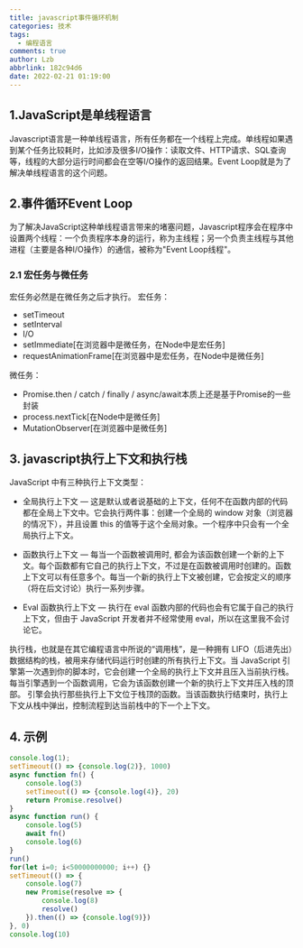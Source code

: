 ```yaml
---
title: javascript事件循环机制
categories: 技术
tags:
  - 编程语言
comments: true
author: Lzb
abbrlink: 182c94d6
date: 2022-02-21 01:19:00
---
```

## 1.JavaScript是单线程语言

Javascript语言是一种单线程语言，所有任务都在一个线程上完成。单线程如果遇到某个任务比较耗时，比如涉及很多I/O操作：读取文件、HTTP请求、SQL查询等，线程的大部分运行时间都会在空等I/O操作的返回结果。Event Loop就是为了解决单线程语言的这个问题。

## 2.事件循环Event Loop

为了解决JavaScript这种单线程语言带来的堵塞问题，Javascript程序会在程序中设置两个线程：一个负责程序本身的运行，称为主线程；另一个负责主线程与其他进程（主要是各种I/O操作）的通信，被称为"Event Loop线程"。

### 2.1 宏任务与微任务

宏任务必然是在微任务之后才执行。
宏任务：
- setTimeout
- setInterval
- I/O
- setImmediate[在浏览器中是微任务，在Node中是宏任务]
- requestAnimationFrame[在浏览器中是宏任务，在Node中是微任务]

微任务：
- Promise.then / catch / finally / async/await本质上还是基于Promise的一些封装
- process.nextTick[在Node中是微任务]
- MutationObserver[在浏览器中是微任务]

## 3. javascript执行上下文和执行栈

JavaScript 中有三种执行上下文类型：

- 全局执行上下文 — 这是默认或者说基础的上下文，任何不在函数内部的代码都在全局上下文中。它会执行两件事：创建一个全局的 window 对象（浏览器的情况下），并且设置 this 的值等于这个全局对象。一个程序中只会有一个全局执行上下文。

- 函数执行上下文 — 每当一个函数被调用时, 都会为该函数创建一个新的上下文。每个函数都有它自己的执行上下文，不过是在函数被调用时创建的。函数上下文可以有任意多个。每当一个新的执行上下文被创建，它会按定义的顺序（将在后文讨论）执行一系列步骤。

- Eval 函数执行上下文 — 执行在 eval 函数内部的代码也会有它属于自己的执行上下文，但由于 JavaScript 开发者并不经常使用 eval，所以在这里我不会讨论它。

执行栈，也就是在其它编程语言中所说的“调用栈”，是一种拥有 LIFO（后进先出）数据结构的栈，被用来存储代码运行时创建的所有执行上下文。当 JavaScript 引擎第一次遇到你的脚本时，它会创建一个全局的执行上下文并且压入当前执行栈。每当引擎遇到一个函数调用，它会为该函数创建一个新的执行上下文并压入栈的顶部。
引擎会执行那些执行上下文位于栈顶的函数。当该函数执行结束时，执行上下文从栈中弹出，控制流程到达当前栈中的下一个上下文。

## 4. 示例
```javascript
console.log(1);
setTimeout(() => {console.log(2)}, 1000)
async function fn() {
    console.log(3)
    setTimeout(() => {console.log(4)}, 20)
    return Promise.resolve()
}
async function run() {
    console.log(5)
    await fn()
    console.log(6)
}
run()
for(let i=0; i<50000000000; i++) {}
setTimeout(() => {
    console.log(7)
    new Promise(resolve => {
        console.log(8)
        resolve()
    }).then(() => {console.log(9)})
}, 0)
console.log(10)
```
